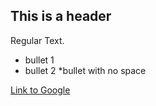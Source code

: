 ## This is a header

Regular Text.

* bullet 1
* bullet 2
*bullet with no space

[Link to Google](http://www.google.com)





